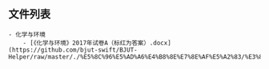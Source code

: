 

## 文件列表

    - 化学与环境
        - [《化学与环境》2017年试卷A（标红为答案）.docx](https://github.com/bjut-swift/BJUT-Helper/raw/master/./%E5%8C%96%E5%AD%A6%E4%B8%8E%E7%8E%AF%E5%A2%83/%E3%80%8A%E5%8C%96%E5%AD%A6%E4%B8%8E%E7%8E%AF%E5%A2%83%E3%80%8B2017%E5%B9%B4%E8%AF%95%E5%8D%B7A%EF%BC%88%E6%A0%87%E7%BA%A2%E4%B8%BA%E7%AD%94%E6%A1%88%EF%BC%89.docx)

